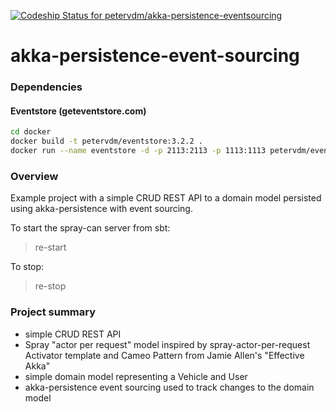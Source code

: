 [ ![Codeship Status for petervdm/akka-persistence-eventsourcing](https://codeship.com/projects/39c3bae0-4b21-0133-b315-7236a2d50232/status?branch=master)](https://codeship.com/projects/106141)

akka-persistence-event-sourcing
==============================

### Dependencies
#### Eventstore (geteventstore.com)

```bash
cd docker
docker build -t petervdm/eventstore:3.2.2 .
docker run --name eventstore -d -p 2113:2113 -p 1113:1113 petervdm/eventstore:3.2.2
```

### Overview
Example project with a simple CRUD REST API to a domain model persisted using akka-persistence with event sourcing.


To start the spray-can server from sbt:
> re-start

To stop:
> re-stop


### Project summary

- simple CRUD REST API
- Spray "actor per request" model inspired by spray-actor-per-request Activator template and Cameo Pattern from Jamie Allen's "Effective Akka"
- simple domain model representing a Vehicle and User
- akka-persistence event sourcing used to track changes to the domain model
